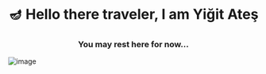 <h1 align="center">🪔 Hello there traveler, I am Yiğit Ateş</h1>
<h3 align="center">You may rest here for now...</h3>

![image](https://github.com/satido/satido/assets/99821619/ee076576-97ca-416c-b6af-7f417c85f44d)

<!--
**satido/satido** is a ✨ _special_ ✨ repository because its `README.md` (this file) appears on your GitHub profile.

Here are some ideas to get you started:

- 🔭 I’m currently working on ...
- 🌱 I’m currently learning ...
- 👯 I’m looking to collaborate on ...
- 🤔 I’m looking for help with ...
- 💬 Ask me about ...
- 📫 How to reach me: ...
- 😄 Pronouns: ...
- ⚡ Fun fact: ...
-->
